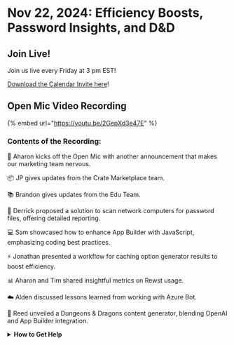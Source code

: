 # Nov 22, 2024: Efficiency Boosts, Password Insights, and D\&D

## Join Live!

Join us live every Friday at 3 pm EST!

&#x20;[Download the Calendar Invite here](https://engine.rewst.io/webhooks/custom/trigger/02eb02e2-1177-43d9-9e13-8547414979fc/c47fdd7f-4075-47a8-ba92-94e790e67c06?request_type=open_mic_link&)!

## Open Mic Video Recording

{% embed url="https://youtu.be/2GepXd3e47E" %}



### Contents of the Recording:

🎤 Aharon kicks off the Open Mic with another announcement that makes our marketing team nervous.&#x20;

📦 JP gives updates from the Crate Marketplace team.&#x20;

📚 Brandon gives updates from the Edu Team.&#x20;

🚀 Derrick proposed a solution to scan network computers for password files, offering detailed reporting.&#x20;

💻 Sam showcased how to enhance App Builder with JavaScript, emphasizing coding best practices.&#x20;

⚡ Jonathan presented a workflow for caching option generator results to boost efficiency.&#x20;

📊 Aharon and Tim shared insightful metrics on Rewst usage.&#x20;

☁️ Alden discussed lessons learned from working with Azure Bot.&#x20;

🎲 Reed unveiled a Dungeons & Dragons content generator, blending OpenAI and App Builder integration.



<details>

<summary><strong>How to Get Help</strong></summary>

* 💬 Chat (Discord): [https://discord.gg/rewst​​ ](https://discord.gg/rewst%E2%80%8B%E2%80%8B)
  * Private #\{{ msp \}} channel
  * \#the-kewp
* 🎫 Submit Tickets to: the\_roc@rewst.io
* 📝 Feature Request + Integration Requests: [https://rewst.canny.io/](https://rewst.canny.io/)

**CLUCK UNIVERSITY – REWST TRAINING:**&#x20;

* 👨‍🏫 Live Instructor-Led Training: [https://calendly.com/cluck-u/](https://calendly.com/cluck-u/)
* 🏁 Rewst Foundations Training: [https://docs.rewst.help/cluck-university/rewst-foundations-10x](https://docs.rewst.help/cluck-university/rewst-foundations-10x)
* ▶️ On-demand Videos: [https://docs.rewst.help/cluck-university/rewst-foundations-10x](https://docs.rewst.help/cluck-university/rewst-foundations-10x)

**DOCS:**&#x20;

* 🥚 Rewst Docs: [https://docs.rewst.help ](https://docs.rewst.help)
* ⛩️ Jinja Docs: [https://jinja.palletsprojects.com/](https://jinja.palletsprojects.com/)

**KEY LINKS:**&#x20;

* 📝 Feature Request + Integration Requests: [https://rewst.canny.io/](https://rewst.canny.io/)

</details>
